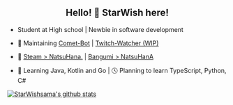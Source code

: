 ### <h2 align="center">Hello! 👋 StarWish here!</h2>

- Student at High school | Newbie in software development

- 🔭 Maintaining [Comet-Bot](https://github.com/StarWishsama/Comet-Bot) | [Twitch-Watcher (WIP)](https://github.com/StarWishsama/Twitch-Watcher) 
- 💬 [Steam > NatsuHana.](https://steamcommunity.com/profiles/76561198363524985/) | [Bangumi > NatsuHanA](https://bangumi.tv/user/627053) 
- 🌱 Learning Java, Kotlin and Go | 🕓 Planning to learn TypeScript, Python, C#

[![StarWishsama's github stats](https://github-readme-stats.vercel.app/api?username=starwishsama&role=ORGANIZATION_MEMBER,OWNER,COLLABORATOR&&bg_color=30,e96443,904e95&title_color=fff&text_color=fff)](https://github.com/anuraghazra/github-readme-stats)
